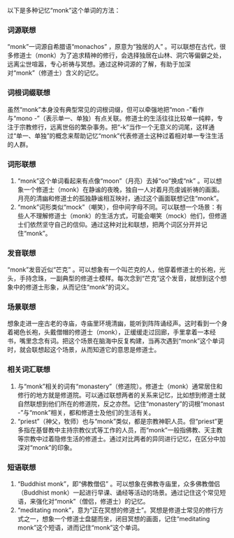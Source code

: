 以下是多种记忆“monk”这个单词的方法：

### 词源联想
“monk”一词源自希腊语“monachos” ，原意为“独居的人” 。可以联想在古代，很多修道士（monk）为了追求精神的修行，会选择独居在山林、洞穴等偏僻之处，远离尘世喧嚣，专心祈祷与冥想。通过这种词源的了解，有助于加深对“monk”（修道士）含义的记忆。

### 词根词缀联想
虽然“monk”本身没有典型常见的词根词缀，但可以牵强地把“mon -”看作与“mono -”（表示单一、单独）有点关联。修道士的生活往往比较单一纯粹，专注于宗教修行，远离世俗的繁杂事务。把“-k”当作一个无意义的词尾，这样通过“单一、单独”的概念来帮助记忆“monk”代表修道士这种过着相对单一专注生活的人群。

### 词形联想
1. “monk”这个单词看起来有点像“moon”（月亮）去掉“oo”换成“nk” 。可以想象一个修道士（monk）在静谧的夜晚，独自一人对着月亮虔诚祈祷的画面。月亮的清幽和修道士的孤独静谧相互映衬，通过这个画面联想记住“monk”。
2. “monk”词形类似“mock”（嘲笑），但中间字母不同。可以联想一个场景：有些人不理解修道士（monk）的生活方式，可能会嘲笑（mock）他们，但修道士们依然坚守自己的信仰。通过这种对比和联想，把两个词区分开并记住“monk”。

### 发音联想
“monk”发音近似“芒克” 。可以想象有一个叫芒克的人，他穿着修道士的长袍，光头，手持念珠，一副典型的修道士模样。每次念到“芒克”这个发音，就想到这个想象中的修道士形象，从而记住“monk”的词义。

### 场景联想
想象走进一座古老的寺庙，寺庙里环境清幽，能听到阵阵诵经声。这时看到一个身着褐色长袍，头戴僧帽的修道士（monk），正缓缓走过回廊，手里拿着一本经书，嘴里念念有词。把这个场景在脑海中反复构建，当再次遇到“monk”这个单词时，就会联想起这个场景，从而知道它的意思是修道士。

### 相关词汇联想
1. 与“monk”相关的词有“monastery”（修道院）。修道士（monk）通常居住和修行的地方就是修道院。可以通过联想两者的关系来记忆，比如想到修道士就自然联想到他们所在的修道院，反之亦然。记住“monastery”的词根“monast -”与“monk”相关，都和修道士及他们的生活有关。
2. “priest”（神父，牧师）也与“monk”类似，都是宗教神职人员。但“priest”更多指在基督教中主持宗教仪式等工作的人员，而“monk”一般指佛教、天主教等宗教中过着隐修生活的修道士。通过对比两者的异同进行记忆，在区分中加深对“monk”的印象。

### 短语联想
1. “Buddhist monk”，即“佛教僧侣” 。可以想象在佛教寺庙里，众多佛教僧侣（Buddhist monk）一起进行早课、诵经等活动的场景。通过记住这个常见短语，来强化对“monk”（僧侣，修道士）的记忆。
2. “meditating monk”，意为“正在冥想的修道士”。冥想是修道士常见的修行方式之一，想象一个修道士盘腿而坐，闭目冥想的画面，记住“meditating monk”这个短语，进而记住“monk”这个单词。 